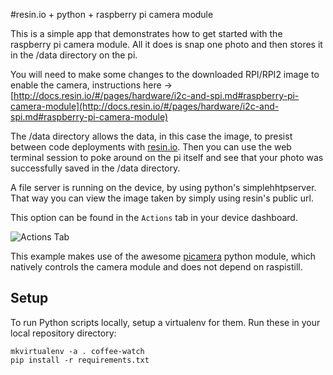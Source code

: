 #resin.io + python + raspberry pi camera module

This is a simple app that demonstrates how to get started with the raspberry pi camera module. All it does is snap one photo and then stores it in the /data directory on the pi.

You will need to make some changes to the downloaded RPI/RPI2 image to enable the camera, instructions here -> [http://docs.resin.io/#/pages/hardware/i2c-and-spi.md#raspberry-pi-camera-module](http://docs.resin.io/#/pages/hardware/i2c-and-spi.md#raspberry-pi-camera-module)

The /data directory allows the data, in this case the image, to presist between code deployments with [resin.io](https://resin.io/). Then you can use the web terminal session to poke around on the pi itself and see that your photo was successfully saved in the /data directory.

A file server is running on the device, by using python's simplehhtpserver. That way you can view the image taken by simply using resin's public url.

This option can be found in the `Actions` tab in your device dashboard.

![Actions Tab](/img/enable-public-URLs.png)

This example makes use of the awesome [picamera](http://picamera.readthedocs.org/en/release-1.8/) python module, which natively controls the camera module and does not depend on raspistill.


## Setup

To run Python scripts locally, setup a virtualenv for them. Run these in your local repository directory:

    mkvirtualenv -a . coffee-watch
    pip install -r requirements.txt
